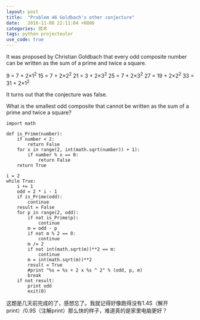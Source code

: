 ```yaml
---
layout: post
title:  "Problem 46 Goldbach's other conjecture"
date:   2016-11-08 22:11:04 +0800
categories: 技术
tags: python projecteulor
use_code: true
---
```

It was proposed by Christian Goldbach that every odd composite number can be written as the sum of a prime and twice a square.

9 = 7 + 2×1<sup>2</sup>
15 = 7 + 2×2<sup>2</sup>
21 = 3 + 2×3<sup>2</sup>
25 = 7 + 2×3<sup>2</sup>
27 = 19 + 2×2<sup>2</sup>
33 = 31 + 2×1<sup>2</sup>

It turns out that the conjecture was false.

What is the smallest odd composite that cannot be written as the sum of a prime and twice a square?

<!--more-->

    import math

    def is_Prime(number):
        if number < 2:
            return False
        for x in range(2, int(math.sqrt(number)) + 1):
            if number % x == 0:
                return False
        return True

    i = 2
    while True:
        i += 1
        odd = 2 * i - 1
        if is_Prime(odd):
            continue
        result = False
        for p in range(2, odd):
            if not is_Prime(p):
                continue
            m = odd - p
            if not m % 2 == 0:
                continue
            m /= 2
            if not int(math.sqrt(m))**2 == m:
                continue
            m = int(math.sqrt(m))**2
            result = True
            #print "%s = %s + 2 x %s ^ 2" % (odd, p, m)
            break
        if not result:
            print odd
            exit(0)

这题是几天前完成的了，感想忘了。我就记得好像跑得没有1.4S（解开print）/0.9S（注解print）那么快的样子，难道真的是家里电脑更好？